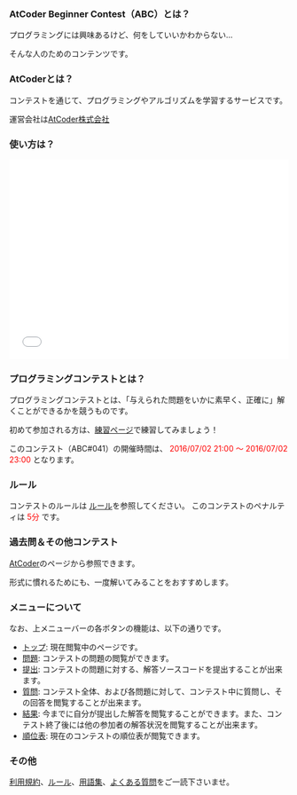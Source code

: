 
<div>

### **AtCoder Beginner Contest（ABC）とは？**

<section>
プログラミングには興味あるけど、何をしていいかわからない...

そんな人のためのコンテンツです。

</section>

### **AtCoderとは？**

<section>
コンテストを通じて、プログラミングやアルゴリズムを学習するサービスです。

運営会社は<a href="http://atcoder.co.jp">AtCoder株式会社</a>
</section>

### **使い方は？**

<iframe src="//www.youtube.com/embed/jaQu388rHJA?feature=player_detailpage" width="100%" height="360" frameborder="0" allowfullscreen>

</iframe>

### **プログラミングコンテストとは？**

<section>
プログラミングコンテストとは、「与えられた問題をいかに素早く、正確に」解くことができるかを競うものです。

初めて参加される方は、<a href="http://practice.contest.atcoder.jp/#">練習ページ</a>で練習してみましょう！

</section>

<section>
このコンテスト（ABC#041）の開催時間は、
<font color="red">2016/07/02 21:00 ～ 2016/07/02 23:00</font>
となります。

</section>

### **ルール**

<section>
コンテストのルールは <a href="https://atcoder.jp/contests/abc041/rules">ルール</a>を参照してください。
このコンテストのペナルティは
<font color="red">5分</font>
です。

</section>

### **過去問＆その他コンテスト**

<section>
<a href="http://www.atcoder.jp">AtCoder</a>のページから参照できます。

形式に慣れるためにも、一度解いてみることをおすすめします。

</section>

### **メニューについて**

<section>
なお、上メニューバーの各ボタンの機能は、以下の通りです。


<ul>

<li>
<a href="https://atcoder.jp/contests/abc041#">トップ</a>: 現在閲覧中のページです。
</li>

<li>
<a href="https://atcoder.jp/contests/abc041/assignments">問題</a>: コンテストの問題の閲覧ができます。
</li>

<li>
<a href="https://atcoder.jp/contests/abc041/submit">提出</a>: コンテストの問題に対する、解答ソースコードを提出することが出来ます。
</li>

<li>
<a href="https://atcoder.jp/contests/abc041/clarifications">質問</a>: コンテスト全体、および各問題に対して、コンテスト中に質問し、その回答を閲覧することが出来ます。
</li>

<li>
<a href="https://atcoder.jp/contests/abc041/submissions/me">結果</a>: 今までに自分が提出した解答を閲覧することができます。また、コンテスト終了後には他の参加者の解答状況を閲覧することが出来ます。
</li>

<li>
<a href="https://atcoder.jp/contests/abc041/standings">順位表</a>: 現在のコンテストの順位表が閲覧できます。
</li>

</ul>

</section>

### **その他**

<section>
<a href="https://atcoder.jp/contests/abc041/tos">利用規約</a>、<a href="https://atcoder.jp/contests/abc041/rules">ルール</a>、<a href="https://atcoder.jp/contests/abc041/glossary">用語集</a>、<a href="https://atcoder.jp/contests/abc041/faq">よくある質問</a>をご一読下さいませ。

</section>

</div>
